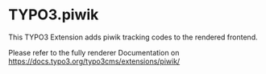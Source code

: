 # TYPO3.piwik

This TYPO3 Extension adds piwik tracking codes to the rendered frontend.

Please refer to the fully renderer Documentation on https://docs.typo3.org/typo3cms/extensions/piwik/

